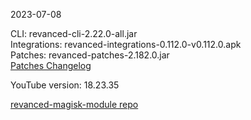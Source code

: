 2023-07-08
  
CLI: revanced-cli-2.22.0-all.jar  
Integrations: revanced-integrations-0.112.0-v0.112.0.apk  
Patches: revanced-patches-2.182.0.jar  
[Patches Changelog](https://github.com/revanced/revanced-patches/releases/tag/v2.182.0)  

YouTube version: 18.23.35  

[revanced-magisk-module repo](https://github.com/j-hc/revanced-magisk-module)
